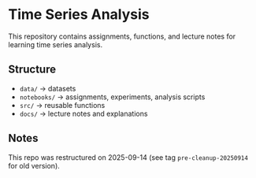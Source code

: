 # Time Series Analysis

This repository contains assignments, functions, and lecture notes for learning time series analysis.

## Structure
- `data/` → datasets  
- `notebooks/` → assignments, experiments, analysis scripts  
- `src/` → reusable functions  
- `docs/` → lecture notes and explanations  

## Notes
This repo was restructured on 2025-09-14 (see tag `pre-cleanup-20250914` for old version).
